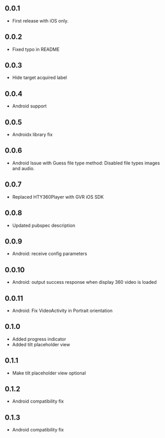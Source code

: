 ## 0.0.1

* First release with iOS only.

## 0.0.2

* Fixed typo in README

## 0.0.3

* Hide target acquired label

## 0.0.4

* Android support

## 0.0.5

* Androidx library fix

## 0.0.6

* Android Issue with Guess file type method:  Disabled file types images and audio.

## 0.0.7

* Replaced HTY360Player with GVR iOS SDK

## 0.0.8

* Updated pubspec description

## 0.0.9
* Android: receive config parameters

## 0.0.10

* Android: output success response when display 360 video is loaded 

## 0.0.11

* Android: Fix VideoActivity in Portrait orientation

## 0.1.0

* Added progress indicator
* Added tilt placeholder view

## 0.1.1

* Make tilt placeholder view optional

## 0.1.2

* Android compatibility fix

## 0.1.3

* Android compatibility fix
